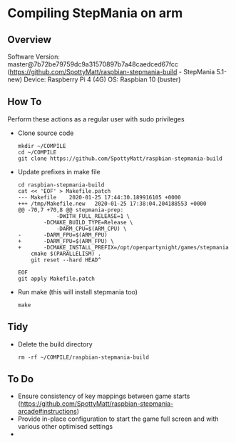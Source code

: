 # Compiling StepMania on arm

## Overview

Software Version: master@7b72be79759dc9a31570897b7a48caedced67fcc (https://github.com/SpottyMatt/raspbian-stepmania-build - StepMania 5.1-new)
Device: Raspberry Pi 4 (4G)
OS: Raspbian 10 (buster)

## How To

Perform these actions as a regular user with sudo privileges

- Clone source code

    ```
    mkdir ~/COMPILE
    cd ~/COMPILE
    git clone https://github.com/SpottyMatt/raspbian-stepmania-build
    ```

- Update prefixes in make file

    ```
    cd raspbian-stepmania-build
    cat << 'EOF' > Makefile.patch
    --- Makefile	2020-01-25 17:44:30.189916105 +0000
    +++ /tmp/Makefile.new	2020-01-25 17:38:04.204188553 +0000
    @@ -70,7 +70,8 @@ stepmania-prep:
                -DWITH_FULL_RELEASE=1 \
            -DCMAKE_BUILD_TYPE=Release \
                -DARM_CPU=$(ARM_CPU) \
    -		-DARM_FPU=$(ARM_FPU)
    +		-DARM_FPU=$(ARM_FPU) \
    +		-DCMAKE_INSTALL_PREFIX=/opt/openpartynight/games/stepmania
        cmake $(PARALLELISM) .
        git reset --hard HEAD^

    EOF
    git apply Makefile.patch 
    ```

- Run make (this will install stepmania too)

    ```
    make
    ```

## Tidy

- Delete the build directory

    ```
    rm -rf ~/COMPILE/raspbian-stepmania-build
    ```


## To Do

- Ensure consistency of key mappings between game starts (https://github.com/SpottyMatt/raspbian-stepmania-arcade#instructions)
- Provide in-place configuration to start the game full screen and with various other optimised settings
- 
